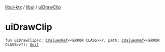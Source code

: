 [libui-ktx](../index.md) / [libui](index.md) / [uiDrawClip](./ui-draw-clip.md)

# uiDrawClip

`fun uiDrawClip(c: `[`CValuesRef`](../kotlinx.cinterop/-c-values-ref/index.md)`<<ERROR CLASS>>?, path: `[`CValuesRef`](../kotlinx.cinterop/-c-values-ref/index.md)`<<ERROR CLASS>>?): `[`Unit`](https://kotlinlang.org/api/latest/jvm/stdlib/kotlin/-unit/index.html)